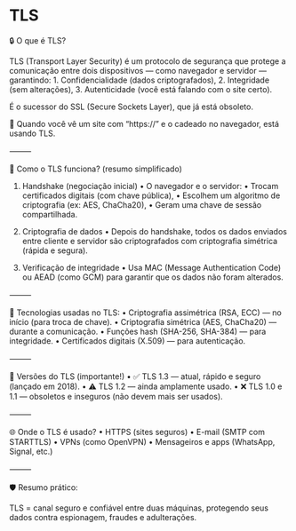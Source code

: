 # TLS

🔒 O que é TLS?

TLS (Transport Layer Security) é um protocolo de segurança que protege a comunicação entre dois dispositivos — como navegador e servidor — garantindo:
	1.	Confidencialidade (dados criptografados),
	2.	Integridade (sem alterações),
	3.	Autenticidade (você está falando com o site certo).

É o sucessor do SSL (Secure Sockets Layer), que já está obsoleto.

📌 Quando você vê um site com “https://” e o cadeado no navegador, está usando TLS.

⸻

🧰 Como o TLS funciona? (resumo simplificado)

1. Handshake (negociação inicial)
	•	O navegador e o servidor:
	•	Trocam certificados digitais (com chave pública),
	•	Escolhem um algoritmo de criptografia (ex: AES, ChaCha20),
	•	Geram uma chave de sessão compartilhada.

2. Criptografia de dados
	•	Depois do handshake, todos os dados enviados entre cliente e servidor são criptografados com criptografia simétrica (rápida e segura).

3. Verificação de integridade
	•	Usa MAC (Message Authentication Code) ou AEAD (como GCM) para garantir que os dados não foram alterados.

⸻

🔐 Tecnologias usadas no TLS:
	•	Criptografia assimétrica (RSA, ECC) — no início (para troca de chave).
	•	Criptografia simétrica (AES, ChaCha20) — durante a comunicação.
	•	Funções hash (SHA-256, SHA-384) — para integridade.
	•	Certificados digitais (X.509) — para autenticação.

⸻

🧪 Versões do TLS (importante!)
	•	✅ TLS 1.3 — atual, rápido e seguro (lançado em 2018).
	•	⚠️ TLS 1.2 — ainda amplamente usado.
	•	❌ TLS 1.0 e 1.1 — obsoletos e inseguros (não devem mais ser usados).

⸻

🌐 Onde o TLS é usado?
	•	HTTPS (sites seguros)
	•	E-mail (SMTP com STARTTLS)
	•	VPNs (como OpenVPN)
	•	Mensageiros e apps (WhatsApp, Signal, etc.)

⸻

🛡️ Resumo prático:

TLS = canal seguro e confiável entre duas máquinas, protegendo seus dados contra espionagem, fraudes e adulterações.

